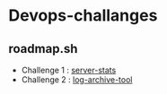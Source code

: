 # Devops-challanges

## roadmap.sh
* Challenge 1 : [server-stats](https://roadmap.sh/projects/server-stats)
* Challenge 2 : [log-archive-tool](https://roadmap.sh/projects/log-archive-tool)
